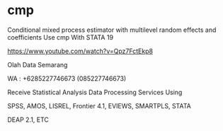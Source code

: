 # cmp
Conditional mixed process estimator with multilevel random effects and coefficients Use cmp With STATA 19

https://www.youtube.com/watch?v=Qpz7FctEkp8

Olah Data Semarang

WA : +6285227746673 (085227746673)

Receive Statistical Analysis Data Processing Services Using

SPSS, AMOS, LISREL, Frontier 4.1, EVIEWS, SMARTPLS, STATA

DEAP 2.1, ETC
